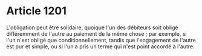 # Article 1201

L'obligation peut être solidaire, quoique l'un des débiteurs soit obligé différemment de l'autre au paiement de la même chose ; par exemple, si l'un n'est obligé que conditionnellement, tandis que l'engagement de l'autre est pur et simple, ou si l'un a pris un terme qui n'est point accordé à l'autre.